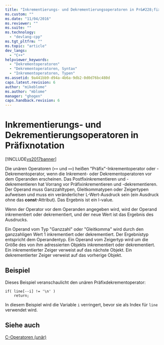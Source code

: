 ```yaml
---
title: "Inkrementierungs- und Dekrementierungsoperatoren in Pr&#228;fixnotation | Microsoft Docs"
ms.custom: ""
ms.date: "11/04/2016"
ms.reviewer: ""
ms.suite: ""
ms.technology: 
  - "devlang-cpp"
ms.tgt_pltfrm: ""
ms.topic: "article"
dev_langs: 
  - "C++"
helpviewer_keywords: 
  - "Dekrementoperatoren"
  - "Dekrementoperatoren, Syntax"
  - "Inkrementoperatoren, Typen"
ms.assetid: 9a441bb9-d94a-4b6a-9db2-0d0d76bc480d
caps.latest.revision: 6
author: "mikeblome"
ms.author: "mblome"
manager: "ghogen"
caps.handback.revision: 6
---
```

# Inkrementierungs- und Dekrementierungsoperatoren in Pr&#228;fixnotation
[!INCLUDE[vs2017banner](../assembler/inline/includes/vs2017banner.md)]

Die unären Operatoren \(`++` und **––**\) heißen "Präfix"\-Inkrementoperator oder \-Dekrementoperator, wenn die Inkrement\- oder Dekrementoperatoren vor dem Operanden erscheinen.  Das Postfixinkrementieren und \-dekrementieren hat Vorrang vor Präfixinkrementieren und \-dekrementieren.  Der Operand muss Ganzzahltypen, Gleitkommatypen oder Zeigertypen aufweisen und muss ein veränderlicher L\-Wert\-Ausdruck sein \(ein Ausdruck ohne das **const**\-Attribut\).  Das Ergebnis ist ein l\-value.  
  
 Wenn der Operator vor dem Operanden angegeben wird, wird der Operand inkrementiert oder dekrementiert, und der neue Wert ist das Ergebnis des Ausdrucks.  
  
 Ein Operand vom Typ "Ganzzahl" oder "Gleitkomma" wird durch den ganzzahligen Wert 1 inkrementiert oder dekrementiert.  Der Ergebnistyp entspricht dem Operandentyp.  Ein Operand vom Zeigertyp wird um die Größe des von ihm adressierten Objekts inkrementiert oder dekrementiert.  Ein inkrementierter Zeiger verweist auf das nächste Objekt. Ein dekrementierter Zeiger verweist auf das vorherige Objekt.  
  
## Beispiel  
 Dieses Beispiel veranschaulicht den unären Präfixdekrementoperator:  
  
```  
if( line[--i] != '\n' )  
    return;  
```  
  
 In diesem Beispiel wird die Variable `i` verringert, bevor sie als Index für `line` verwendet wird.  
  
## Siehe auch  
 [C\-Operatoren \(unär\)](../c-language/c-unary-operators.md)